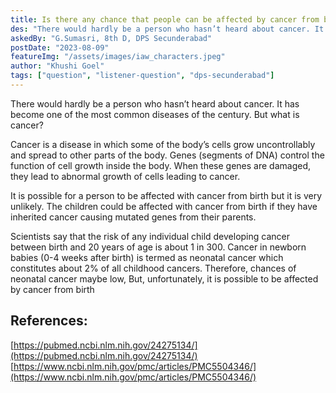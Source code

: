 ```yaml
---
title: Is there any chance that people can be affected by cancer from birth?"
des: "There would hardly be a person who hasn’t heard about cancer. It has become one of the most common diseases of the century. But what is cancer? "
askedBy: "G.Sumasri, 8th D, DPS Secunderabad"
postDate: "2023-08-09"
featureImg: "/assets/images/iaw_characters.jpeg"
author: "Khushi Goel"
tags: ["question", "listener-question", "dps-secunderabad"]
---
```

There would hardly be a person who hasn’t heard about cancer. It has become one of the most common diseases of the century. But what is cancer? 

Cancer is a disease in which some of the body’s cells grow uncontrollably and spread to other parts of the body. Genes (segments of DNA) control the function of cell growth inside the body. When these genes are damaged, they lead to abnormal growth of cells leading to cancer. 

It is possible for a person to be affected with cancer from birth but it is very unlikely. The  children could be affected with cancer from birth if they have inherited cancer causing mutated genes from their parents. 

Scientists say that the risk of any individual child developing cancer between birth and 20 years of age is about 1 in 300. Cancer in newborn babies (0-4 weeks after birth) is termed as neonatal cancer which constitutes about 2% of all childhood cancers. Therefore, chances of neonatal cancer maybe low, But, unfortunately, it is possible to be affected by cancer from birth

## References: 
[https://pubmed.ncbi.nlm.nih.gov/24275134/](https://pubmed.ncbi.nlm.nih.gov/24275134/)
[https://www.ncbi.nlm.nih.gov/pmc/articles/PMC5504346/](https://www.ncbi.nlm.nih.gov/pmc/articles/PMC5504346/)
